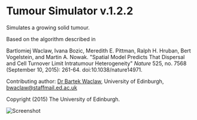 # Tumour Simulator v.1.2.2 
Simulates a growing solid tumour.

Based on the algorithm described in

Bartlomiej Waclaw, Ivana Bozic, Meredith E. Pittman, Ralph H. Hruban, 
Bert Vogelstein, and Martin A. Nowak. "Spatial Model Predicts That 
Dispersal and Cell Turnover Limit Intratumour Heterogeneity" _Nature_ 525, 
no. 7568 (September 10, 2015): 261-64. doi:10.1038/nature14971.

Contributing author:
[Dr Bartek Waclaw](https://bartekwaclaw.wordpress.com/), University of Edinburgh, bwaclaw@staffmail.ed.ac.uk

Copyright (2015) The University of Edinburgh.

![Screenshot](https://bartekwaclaw.files.wordpress.com/2014/12/cover12_martin.png?w=450&h=434)
